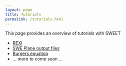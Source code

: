 ```yaml
---
layout: page
title: Tutorials
permalink: /tutorials.html
---
```



This page provides an overview of tutorials with SWEET

 * [REXI](tutorials/rexi.html)
 * [SWE Plane output files](tutorials/swe_plane_output_files.html)
 * [Burgers equation](tutorials/burgers_tut.html)
 * ... more to come soon ...
